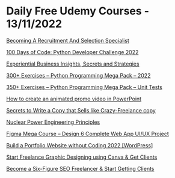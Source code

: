 # Daily Free Udemy Courses - 13/11/2022

[Becoming A Recruitment And Selection Specialist](https://www.udemy.com/course/becoming-a-recruitment-and-selection-specialist/?couponCode=NOV-22)
[100 Days of Code: Python Developer Challenge 2022](https://www.udemy.com/course/100-days-of-code-python-developer-challenge/?couponCode=NOVDROP)
[Experiential Business Insights, Secrets and Strategies](https://www.udemy.com/course/grow-digital-blueprint/?couponCode=DB7F1254B3BA231A872A)
[300+ Exercises – Python Programming Mega Pack – 2022](https://www.udemy.com/course/python-programming-exercises-mega-pack/?couponCode=NOVDROP)
[350+ Exercises – Python Programming Mega Pack – Unit Tests](https://www.udemy.com/course/python-programming-unittest-exercises/?couponCode=NOVDROP)
[How to create an animated promo video in PowerPoint](https://www.udemy.com/course/how-to-create-an-animated-promo-video-in-powerpoint/?couponCode=VIDEO_NOV2)
[Secrets to Write a Copy that Sells like Crazy-Freelance copy](https://www.udemy.com/course/secrets-to-write-a-copy-that-sells-like-crazy-freelance-copy/?couponCode=FREE-COPY-CPN)
[Nuclear Power Engineering Principles](https://www.udemy.com/course/nuclear-power-engineering-principles/?couponCode=2A10C2DD7F21DD0B3996)
[Figma Mega Course – Design 6 Complete Web App UI/UX Project](https://www.udemy.com/course/figma-uiux-design-a-complete-web-app-project-base/?couponCode=785602B138D4C7321E0F)
[Build a Portfolio Website without Coding 2022 [WordPress]](https://www.udemy.com/course/build-your-own-portfolio-website-without-coding-wordpress/?couponCode=ALHAMDULILLAH1122)
[Start Freelance Graphic Designing using Canva & Get Clients](https://www.udemy.com/course/canva-mastery-become-freelance-graphic-designer-in-1-hour/?couponCode=ALHAMDULILLAH1122)
[Become a Six-Figure SEO Freelancer & Start Getting Clients](https://www.udemy.com/course/become-a-six-figure-seo-freelancer-start-getting-clients/?couponCode=ALHAMDULILLAH1122)
